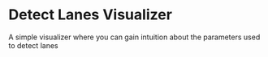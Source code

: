 # Detect Lanes Visualizer
A simple visualizer where you can gain intuition about the parameters used to detect lanes
